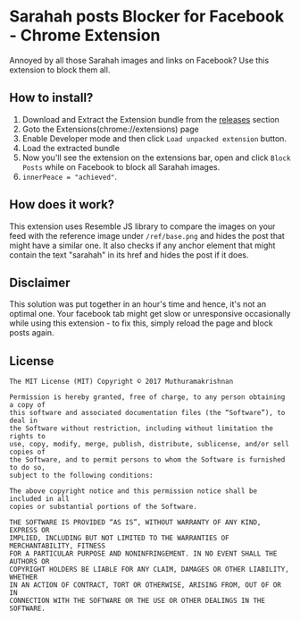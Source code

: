 # Sarahah posts Blocker for Facebook - Chrome Extension

Annoyed by all those Sarahah images and links on Facebook? Use this extension to block them all.

## How to install?
1) Download and Extract the Extension bundle from the [releases](https://github.com/siriscac/sarahah_blocker_fb/releases) section
2) Goto the Extensions(chrome://extensions) page
3) Enable Developer mode and then click `Load unpacked extension` button.
4) Load the extracted bundle
5) Now you'll see the extension on the extensions bar, open and click `Block Posts` while on Facebook to block all Sarahah images.
6) `innerPeace = "achieved"`.

## How does it work?
This extension uses Resemble JS library to compare the images on your feed with the reference image under `/ref/base.png` and hides the post that might have a similar one. It also checks if any anchor element that might contain the text "sarahah" in its href and hides the post if it does.

## Disclaimer
This solution was put together in an hour's time and hence, it's not an optimal one. Your facebook tab might get slow or unresponsive occasionally while using this extension - to fix this, simply reload the page and block posts again.

## License

    The MIT License (MIT) Copyright © 2017 Muthuramakrishnan

    Permission is hereby granted, free of charge, to any person obtaining a copy of
    this software and associated documentation files (the “Software”), to deal in
    the Software without restriction, including without limitation the rights to
    use, copy, modify, merge, publish, distribute, sublicense, and/or sell copies of
    the Software, and to permit persons to whom the Software is furnished to do so,
    subject to the following conditions:

    The above copyright notice and this permission notice shall be included in all
    copies or substantial portions of the Software.

    THE SOFTWARE IS PROVIDED “AS IS”, WITHOUT WARRANTY OF ANY KIND, EXPRESS OR
    IMPLIED, INCLUDING BUT NOT LIMITED TO THE WARRANTIES OF MERCHANTABILITY, FITNESS
    FOR A PARTICULAR PURPOSE AND NONINFRINGEMENT. IN NO EVENT SHALL THE AUTHORS OR
    COPYRIGHT HOLDERS BE LIABLE FOR ANY CLAIM, DAMAGES OR OTHER LIABILITY, WHETHER
    IN AN ACTION OF CONTRACT, TORT OR OTHERWISE, ARISING FROM, OUT OF OR IN
    CONNECTION WITH THE SOFTWARE OR THE USE OR OTHER DEALINGS IN THE SOFTWARE.
